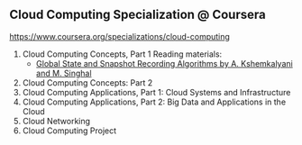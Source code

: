 ## Cloud Computing Specialization @ Coursera

https://www.coursera.org/specializations/cloud-computing

1. Cloud Computing Concepts, Part 1
   Reading materials:
   - [Global State and Snapshot Recording Algorithms by A. Kshemkalyani and M. Singhal](https://www.cs.uic.edu/~ajayk/Chapter4.pdf)
2. Cloud Computing Concepts: Part 2
3. Cloud Computing Applications, Part 1: Cloud Systems and Infrastructure
4. Cloud Computing Applications, Part 2: Big Data and Applications in the Cloud
5. Cloud Networking
6. Cloud Computing Project
